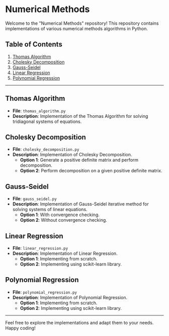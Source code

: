 # Numerical Methods

Welcome to the "Numerical Methods" repository! This repository contains implementations of various numerical methods algorithms in Python.

## Table of Contents

1. [Thomas Algorithm](#thomas-algorithm)
2. [Cholesky Decomposition](#cholesky-decomposition)
3. [Gauss-Seidel](#gauss-seidel)
4. [Linear Regression](#linear-regression)
5. [Polynomial Regression](#polynomial-regression)

---

## Thomas Algorithm
- **File**: `thomas_algorithm.py`
- **Description**: Implementation of the Thomas Algorithm for solving tridiagonal systems of equations.

## Cholesky Decomposition
- **File**: `cholesky_decomposition.py`
- **Description**: Implementation of Cholesky Decomposition.
    - **Option 1**: Generate a positive definite matrix and perform decomposition.
    - **Option 2**: Perform decomposition on a given positive definite matrix.

## Gauss-Seidel
- **File**: `gauss_seidel.py`
- **Description**: Implementation of Gauss-Seidel iterative method for solving systems of linear equations.
    - **Option 1**: With convergence checking.
    - **Option 2**: Without convergence checking.

## Linear Regression
- **File**: `linear_regression.py`
- **Description**: Implementation of Linear Regression.
    - **Option 1**: Implementing from scratch.
    - **Option 2**: Implementing using scikit-learn library.

## Polynomial Regression
- **File**: `polynomial_regression.py`
- **Description**: Implementation of Polynomial Regression.
    - **Option 1**: Implementing from scratch.
    - **Option 2**: Implementing using scikit-learn library.

---

Feel free to explore the implementations and adapt them to your needs. Happy coding!
